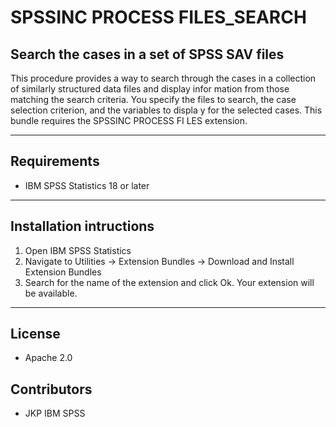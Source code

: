 # SPSSINC PROCESS FILES_SEARCH
## Search the cases in a set of SPSS SAV files
 This procedure provides a way to search through the cases   in a collection of similarly structured data files and display infor  mation from those matching the search criteria. You specify the files   to search, the case selection criterion, and the variables to displa  y for the selected cases. This bundle requires the SPSSINC PROCESS FI  LES extension.

---
Requirements
----
- IBM SPSS Statistics 18 or later

---
Installation intructions
----
1. Open IBM SPSS Statistics
2. Navigate to Utilities -> Extension Bundles -> Download and Install Extension Bundles
3. Search for the name of the extension and click Ok. Your extension will be available.

---
License
----

- Apache 2.0
                              
Contributors
----

  - JKP IBM SPSS
